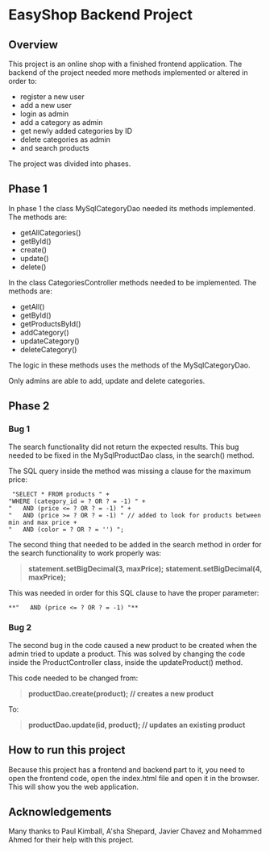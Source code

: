 # EasyShop Backend Project

## Overview

This project is an online shop with a finished frontend application. 
The backend of the project needed more methods implemented or altered in order to:
- register a new user
- add a new user
- login as admin
- add a category as admin
- get newly added categories by ID
- delete categories as admin
- and search products

The project was divided into phases. 
## Phase 1

In phase 1 the class MySqlCategoryDao needed its methods implemented.
The methods are:
- getAllCategories()
- getById()
- create()
- update()
- delete()

In the class CategoriesController methods needed to be implemented. 
The methods are:
- getAll()
- getById()
- getProductsById()
- addCategory()
- updateCategory()
- deleteCategory()

The logic in these methods uses the methods of the MySqlCategoryDao.

Only admins are able to add, update and delete categories. 

## Phase 2

### Bug 1

The search functionality did not return the expected results. 
This bug needed to be fixed in the MySqlProductDao class, in the search() method. 

The SQL query inside the method was missing a clause for the maximum price:

     "SELECT * FROM products " +
    "WHERE (category_id = ? OR ? = -1) " +
    "   AND (price <= ? OR ? = -1) " +
    "   AND (price >= ? OR ? = -1) " // added to look for products between min and max price +   
    "   AND (color = ? OR ? = '') ";

The second thing that needed to be added in the search method in order for the search functionality to work properly was:
> **statement.setBigDecimal(3, maxPrice);**
**statement.setBigDecimal(4, maxPrice);**

This was needed in order for this SQL clause to have the proper parameter:

    **"   AND (price <= ? OR ? = -1) "**

### Bug 2

The second bug in the code caused a new product to be created when the admin tried to update a product. 
This was solved by changing the code inside the ProductController class, inside the updateProduct() method. 

This code needed to be changed from:
> **productDao.create(product); // creates a new product**

To:
> **productDao.update(id, product); // updates an existing product**

## How to run this project

Because this project has a frontend and backend part to it, you need to open the frontend code, open the index.html file and open it in the browser.
This will show you the web application. 

## Acknowledgements

Many thanks to Paul Kimball, A'sha Shepard, Javier Chavez and Mohammed Ahmed for their help with this project. 

